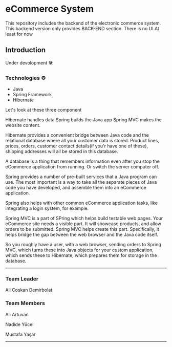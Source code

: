 # eCommerce System
This repository includes the backend of the electronic commerce system.
This backend version only provides BACK-END section. There is no UI.At least for now



## Introduction

Under devolopment 🛠️


### Technologies ⚙️
- Java
- Spring Framework
- Hibernate

Let's look at these three component

Hibernate handles data
Spring builds the Java app
Spring MVC makes the website content.

Hibernate provides a convenient bridge between Java code and the relational database where all your customer data is stored. Product lines, prices, orders, customer contact details(if you'r have one of these), shipping addresses will all be stored in this database.

A database is a thing that remembers information even after you stop the eCommerce application from running. Or switch the server computer off.

Spring provides a number of pre-built services that a Java program can use. The most important is a way to take all the separate pieces of Java code you have developed, and assemble them into an eCommerce application.

Spring also helps with other common eCommerce application tasks, like integrating a login system, for example.

Spring MVC is a part of SPring which helps build testable web pages. Your eCommerce site needs a visible part. It will showcase products, and allow orders to be submitted. Spring MVC helps create this part. Specifically, it helps bridge the gap between the web browser and the Java code itself.

So you roughly have a user, with a web browser, sending orders to Spring MVC, which turns these into Java objects for your custom application, which sends these to Hibernate, which prepares them for storage in the database.

-----------------------------------------------

### Team Leader

Ali Coskan Demirbolat

### Team Members
Ali Artuvan

Nadide Yücel

Mustafa Yaşar

---